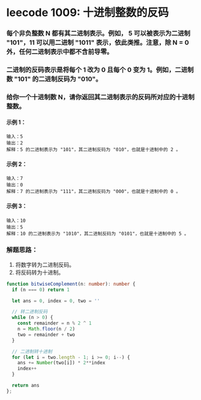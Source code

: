 # leecode 1009: 十进制整数的反码

### 每个非负整数 N 都有其二进制表示。例如， 5 可以被表示为二进制 "101"，11 可以用二进制 "1011" 表示，依此类推。注意，除 N = 0 外，任何二进制表示中都不含前导零。

### 二进制的反码表示是将每个 1 改为 0 且每个 0 变为 1。例如，二进制数 "101" 的二进制反码为 "010"。

### 给你一个十进制数 N，请你返回其二进制表示的反码所对应的十进制整数。

#### 示例 1：
```
输入：5
输出：2
解释：5 的二进制表示为 "101"，其二进制反码为 "010"，也就是十进制中的 2 。
```
#### 示例 2：
```
输入：7
输出：0
解释：7 的二进制表示为 "111"，其二进制反码为 "000"，也就是十进制中的 0 。
```
#### 示例 3：
```
输入：10
输出：5
解释：10 的二进制表示为 "1010"，其二进制反码为 "0101"，也就是十进制中的 5 。
```

### 解题思路：
1. 将数字转为二进制反码。
2. 将反码转为十进制。
```ts
function bitwiseComplement(n: number): number {
  if (n === 0) return 1

  let ans = 0, index = 0, two = ''

  // 转二进制反码
  while (n > 0) {
    const remainder = n % 2 ^ 1
    n = Math.floor(n / 2)
    two = remainder + two
  }

  // 二进制转十进制
  for (let i = two.length - 1; i >= 0; i--) {
    ans += Number(two[i]) * 2**index
    index++
  }

  return ans
};
```